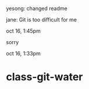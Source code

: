 
yesong: changed readme

jane: Git is too difficult for me 

oct 16, 1:45pm 


sorry

oct 16, 1:33pm

# class-git-water
